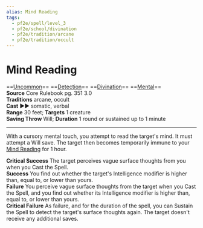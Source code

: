 ```yaml
---
alias: Mind Reading
tags:
  - pf2e/spell/level_3
  - pf2e/school/divination
  - pf2e/tradition/arcane
  - pf2e/tradition/occult
---
```


# Mind Reading

==[Uncommon](Uncommon.md)== ==[Detection](Detection.md)== ==[Divination](Divination.md)== ==[Mental](Mental.md)==  
__Source__ Core Rulebook pg. 351 3.0  
**Traditions** arcane, occult  
**Cast** ►► somatic, verbal  
**Range** 30 feet; **Targets** 1 creature  
**Saving Throw** Will; **Duration** 1 round or sustained up to 1 minute

---

With a cursory mental touch, you attempt to read the target's mind. It must attempt a Will save. The target then becomes temporarily immune to your [Mind Reading](Mind%20Reading.md) for 1 hour.

**Critical Success** The target perceives vague surface thoughts from you when you Cast the Spell.  
**Success** You find out whether the target's Intelligence modifier is higher than, equal to, or lower than yours.  
**Failure** You perceive vague surface thoughts from the target when you Cast the Spell, and you find out whether its Intelligence modifier is higher than, equal to, or lower than yours.  
**Critical Failure** As failure, and for the duration of the spell, you can Sustain the Spell to detect the target's surface thoughts again. The target doesn't receive any additional saves.
